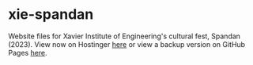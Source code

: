# xie-spandan
Website files for Xavier Institute of Engineering's cultural fest, Spandan (2023).
View now on Hostinger [here](https://xiefest.com/) or view a backup version on GitHub Pages [here](https://adinotaadi.github.io/xie-spandan/).
